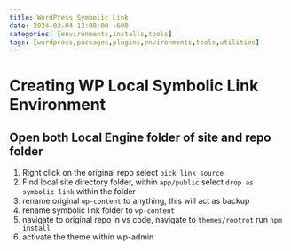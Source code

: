 ```yaml
---
title: WordPress Symbolic Link
date: 2024-03-04 12:00:00 -600
categories: [environments,installs,tools]
tags: [wordpress,packages,plugins,environments,tools,utilities]
---
```


# Creating WP Local Symbolic Link Environment

## Open both Local Engine folder of site and repo folder

1. Right click on the original repo select `pick link source`
2. Find local site directory folder, within `app/public` select `drop as symbolic link` within the folder
3. rename original `wp-content` to anything, this will act as backup
4. rename symbolic link folder to `wp-content`
5. navigate to original repo in vs code, navigate to `themes/rootrot` run `npm install`
6. activate the theme within wp-admin